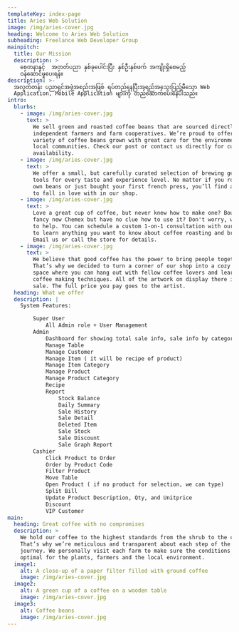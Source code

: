 ```yaml
---
templateKey: index-page
title: Aries Web Solution
image: /img/aries-cover.jpg
heading: Welcome to Aries Web Solution
subheading: Freelance Web Developer Group
mainpitch:
  title: Our Mission
  description: >
    စေတနာနှင့်  အတတ်ပညာ နှစ်ခုပေါင်းပြီး နှစ်ဦးနှစ်ဖက် အကျိုးရှိစေမည့်
    ဝန်ဆောင်မှုပေးရန်။
description: >-
  အလွတ်တန်း ပညာရှင်အဖွဲ့အစည်းအဖြစ် ရပ်တည်နေပြီးအရည်အသွေးပြည့်မီသော Web
  Application, Mobile Application များကို တည်ဆောက်ပေးနေပါသည်။
intro:
  blurbs:
    - image: /img/aries-cover.jpg
      text: >
        We sell green and roasted coffee beans that are sourced directly from
        independent farmers and farm cooperatives. We’re proud to offer a
        variety of coffee beans grown with great care for the environment and
        local communities. Check our post or contact us directly for current
        availability.
    - image: /img/aries-cover.jpg
      text: >
        We offer a small, but carefully curated selection of brewing gear and
        tools for every taste and experience level. No matter if you roast your
        own beans or just bought your first french press, you’ll find a gadget
        to fall in love with in our shop.
    - image: /img/aries-cover.jpg
      text: >
        Love a great cup of coffee, but never knew how to make one? Bought a
        fancy new Chemex but have no clue how to use it? Don't worry, we’re here
        to help. You can schedule a custom 1-on-1 consultation with our baristas
        to learn anything you want to know about coffee roasting and brewing.
        Email us or call the store for details.
    - image: /img/aries-cover.jpg
      text: >
        We believe that good coffee has the power to bring people together.
        That’s why we decided to turn a corner of our shop into a cozy meeting
        space where you can hang out with fellow coffee lovers and learn about
        coffee making techniques. All of the artwork on display there is for
        sale. The full price you pay goes to the artist.
  heading: What we offer
  description: |
    System Features:

        Super User
            All Admin role + User Management
        Admin 
            Dashboard for showing total sale info, sale info by category, period and top 20 items
            Manage Table
            Manage Customer
            Manage Item ( it will be recipe of product)
            Manage Item Category
            Manage Product
            Manage Product Category
            Recipe
            Report
                Stock Balance
                Daily Summary
                Sale History
                Sale Detail
                Deleted Item
                Sale Stock
                Sale Discount
                Sale Graph Report
        Cashier
            Click Product to Order
            Order by Product Code
            Filter Product
            Move Table
            Open Product ( if no product for selection, we can type)
            Split Bill
            Update Product Description, Qty, and Unitprice
            Discount
            VIP Customer
main:
  heading: Great coffee with no compromises
  description: >
    We hold our coffee to the highest standards from the shrub to the cup.
    That’s why we’re meticulous and transparent about each step of the coffee’s
    journey. We personally visit each farm to make sure the conditions are
    optimal for the plants, farmers and the local environment.
  image1:
    alt: A close-up of a paper filter filled with ground coffee
    image: /img/aries-cover.jpg
  image2:
    alt: A green cup of a coffee on a wooden table
    image: /img/aries-cover.jpg
  image3:
    alt: Coffee beans
    image: /img/aries-cover.jpg
---
```


